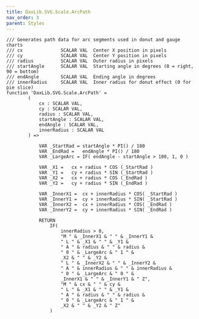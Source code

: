 ```yaml
---
title: DaxLib.SVG.Scale.ArcPath
nav_order: 3
parent: Styles
---
```


	/// Generates path data for arc segments used in donut and gauge charts
	/// cx				SCALAR VAL	Center X position in pixels
	/// cy				SCALAR VAL	Center Y position in pixels
	/// radius			SCALAR VAL	Outer radius in pixels
	/// startAngle		SCALAR VAL	Starting angle in degrees (0 = right, 90 = bottom)
	/// endAngle		SCALAR VAL	Ending angle in degrees
	/// innerRadius		SCALAR VAL	Inner radius for donut effect (0 for pie slice)
	function 'DaxLib.SVG.Scale.ArcPath' = 
			(
				cx : SCALAR VAL,
				cy : SCALAR VAL,
				radius : SCALAR VAL,
				startAngle : SCALAR VAL,
				endAngle : SCALAR VAL,
				innerRadius : SCALAR VAL
			) =>

				VAR _StartRad = startAngle * PI() / 180
				VAR _EndRad = 	endAngle * PI() / 180
				VAR _LargeArc = IF( endAngle - startAngle > 180, 1, 0 )

				VAR _X1 = 	cx + radius * COS (_StartRad )
				VAR _Y1 = 	cy + radius * SIN (_StartRad )
				VAR _X2 = 	cx + radius * COS (_EndRad )
				VAR _Y2 = 	cy + radius * SIN (_EndRad )

				VAR _InnerX1 = 	cx + innerRadius * COS( _StartRad )
				VAR _InnerY1 = 	cy + innerRadius * SIN( _StartRad )
				VAR _InnerX2 = 	cx + innerRadius * COS( _EndRad )
				VAR _InnerY2 = 	cy + innerRadius * SIN( _EndRad )

				RETURN
					IF(
						innerRadius > 0,
						"M " & _InnerX1 & " " & _InnerY1 &
						" L " & _X1 & " " & _Y1 &
						" A " & radius & " " & radius &
						" 0 " & _LargeArc & " 1 " &
						_X2 & " " & _Y2 &
						" L " & _InnerX2 & " " & _InnerY2 &
						" A " & innerRadius & " " & innerRadius &
						" 0 " & _LargeArc & " 0 " &
						_InnerX1 & " " & _InnerY1 & " Z",
						"M " & cx & " " & cy &
						" L " & _X1 & " " & _Y1 &
						" A " & radius & " " & radius &
						" 0 " & _LargeArc & " 1 " &
						_X2 & " " & _Y2 & " Z"
					)
